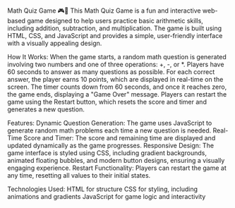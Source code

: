 Math Quiz Game 🎮🧮
This Math Quiz Game is a fun and interactive web-based game designed to help users practice basic arithmetic skills, including addition, subtraction, and multiplication. The game is built using HTML, CSS, and JavaScript and provides a simple, user-friendly interface with a visually appealing design.

How It Works:
When the game starts, a random math question is generated involving two numbers and one of three operations: +, -, or *.
Players have 60 seconds to answer as many questions as possible.
For each correct answer, the player earns 10 points, which are displayed in real-time on the screen.
The timer counts down from 60 seconds, and once it reaches zero, the game ends, displaying a "Game Over" message.
Players can restart the game using the Restart button, which resets the score and timer and generates a new question.

Features:
Dynamic Question Generation: The game uses JavaScript to generate random math problems each time a new question is needed.
Real-Time Score and Timer: The score and remaining time are displayed and updated dynamically as the game progresses.
Responsive Design: The game interface is styled using CSS, including gradient backgrounds, animated floating bubbles, and modern button designs, ensuring a visually engaging experience.
Restart Functionality: Players can restart the game at any time, resetting all values to their initial states.

Technologies Used:
HTML for structure
CSS for styling, including animations and gradients
JavaScript for game logic and interactivity

